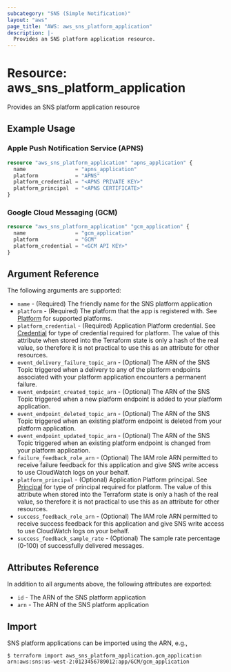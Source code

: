 ```yaml
---
subcategory: "SNS (Simple Notification)"
layout: "aws"
page_title: "AWS: aws_sns_platform_application"
description: |-
  Provides an SNS platform application resource.
---
```


# Resource: aws_sns_platform_application

Provides an SNS platform application resource

## Example Usage

### Apple Push Notification Service (APNS)

```terraform
resource "aws_sns_platform_application" "apns_application" {
  name                = "apns_application"
  platform            = "APNS"
  platform_credential = "<APNS PRIVATE KEY>"
  platform_principal  = "<APNS CERTIFICATE>"
}
```

### Google Cloud Messaging (GCM)

```terraform
resource "aws_sns_platform_application" "gcm_application" {
  name                = "gcm_application"
  platform            = "GCM"
  platform_credential = "<GCM API KEY>"
}
```

## Argument Reference

The following arguments are supported:

* `name` - (Required) The friendly name for the SNS platform application
* `platform` - (Required) The platform that the app is registered with. See [Platform][1] for supported platforms.
* `platform_credential` - (Required) Application Platform credential. See [Credential][1] for type of credential required for platform. The value of this attribute when stored into the Terraform state is only a hash of the real value, so therefore it is not practical to use this as an attribute for other resources.
* `event_delivery_failure_topic_arn` - (Optional) The ARN of the SNS Topic triggered when a delivery to any of the platform endpoints associated with your platform application encounters a permanent failure.
* `event_endpoint_created_topic_arn` - (Optional) The ARN of the SNS Topic triggered when a new platform endpoint is added to your platform application.
* `event_endpoint_deleted_topic_arn` - (Optional) The ARN of the SNS Topic triggered when an existing platform endpoint is deleted from your platform application.
* `event_endpoint_updated_topic_arn` - (Optional) The ARN of the SNS Topic triggered when an existing platform endpoint is changed from your platform application.
* `failure_feedback_role_arn` - (Optional) The IAM role ARN permitted to receive failure feedback for this application and give SNS write access to use CloudWatch logs on your behalf.
* `platform_principal` - (Optional) Application Platform principal. See [Principal][2] for type of principal required for platform. The value of this attribute when stored into the Terraform state is only a hash of the real value, so therefore it is not practical to use this as an attribute for other resources.
* `success_feedback_role_arn` - (Optional) The IAM role ARN permitted to receive success feedback for this application and give SNS write access to use CloudWatch logs on your behalf.
* `success_feedback_sample_rate` - (Optional) The sample rate percentage (0-100) of successfully delivered messages.

## Attributes Reference

In addition to all arguments above, the following attributes are exported:

* `id` - The ARN of the SNS platform application
* `arn` - The ARN of the SNS platform application

[1]: http://docs.aws.amazon.com/sns/latest/dg/mobile-push-send-register.html
[2]: http://docs.aws.amazon.com/sns/latest/api/API_CreatePlatformApplication.html

## Import

SNS platform applications can be imported using the ARN, e.g.,

```
$ terraform import aws_sns_platform_application.gcm_application arn:aws:sns:us-west-2:0123456789012:app/GCM/gcm_application
```
